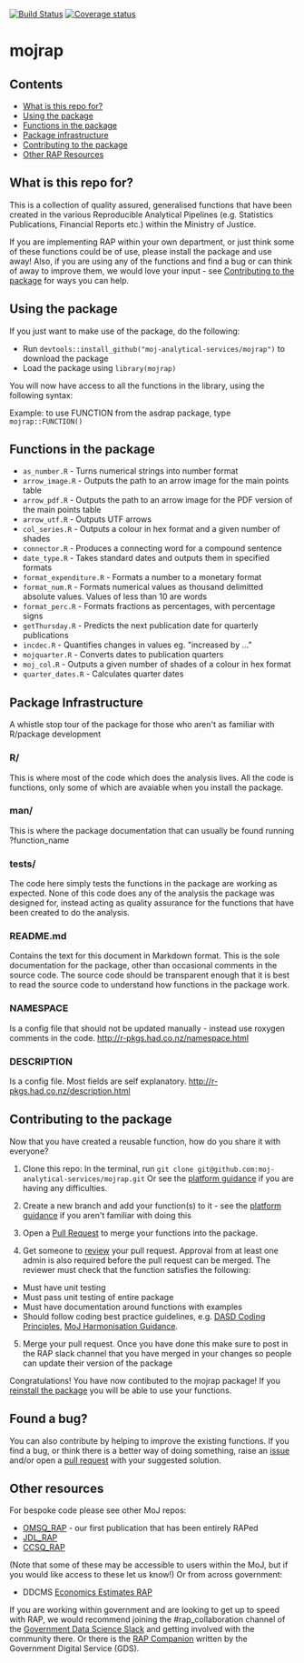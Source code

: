 [![Build Status](https://travis-ci.org/moj-analytical-services/mojrap.svg?branch=master)](https://travis-ci.org/moj-analytical-services/mojrap)
[![Coverage status](https://codecov.io/gh/moj-analytical-services/RAP_code_library/branch/master/graph/badge.svg)](https://codecov.io/github/moj-analytical-services/RAP_code_library?branch=master)

# mojrap


## Contents
* [What is this repo for?](#what-is-this-repo-for)
* [Using the package](#using-the-package)
* [Functions in the package](#functions-in-the-package)
* [Package infrastructure](#package-infrastructure)
* [Contributing to the package](#contributing-to-the-package)
* [Other RAP Resources](#other-resources)

## What is this repo for?

This is a collection of quality assured, generalised functions that have been created in the various Reproducible Analytical Pipelines (e.g. Statistics Publications, Financial Reports etc.) within the Ministry of Justice. 

If you are implementing RAP within your own department, or just think some of these functions could be of use, please install the package and use away! Also, if you are using any of the functions and find a bug or can think of away to improve them, we would love your input - see [Contributing to the package](#contributing-to-the-package) for ways you can help.

## Using the package

If you just want to make use of the package, do the following:

* Run `devtools::install_github("moj-analytical-services/mojrap")` to download the package
* Load the package using `library(mojrap)`

You will now have access to all the functions in the library, using the following syntax:

Example: to use FUNCTION from the asdrap package, type `mojrap::FUNCTION()`

## Functions in the package

* `as_number.R` - Turns numerical strings into number format
* `arrow_image.R` - Outputs the path to an arrow image for the main points table
* `arrow_pdf.R` - Outputs the path to an arrow image for the PDF version of the main points table
* `arrow_utf.R` - Outputs UTF arrows
* `col_series.R` - Outputs a colour in hex format and a given number of shades
* `connector.R` - Produces a connecting word for a compound sentence
* `date_type.R` - Takes standard dates and outputs them in specified formats
* `format_expenditure.R` - Formats a number to a monetary format
* `format_num.R` - Formats numerical values as thousand delimitted absolute values. Values of less than 10 are words
* `format_perc.R` - Formats fractions as percentages, with percentage signs
* `getThursday.R` - Predicts the next publication date for quarterly publications
* `incdec.R` - Quantifies changes in values eg. "increased by ..."
* `mojquarter.R` - Converts dates to publication quarters
* `moj_col.R` - Outputs a given number of shades of a colour in hex format
* `quarter_dates.R` - Calculates quarter dates

## Package Infrastructure
A whistle stop tour of the package for those who aren't as familiar with R/package development 

### R/
This is where most of the code which does the analysis lives. All the code is functions, only some of which are avaiable when you install the package.

### man/
This is where the package documentation that can usually be found running ?function_name 

### tests/
The code here simply tests the functions in the package are working as expected. None of this code does any of the analysis the package was designed for, instead acting as quality assurance for the functions that have been created to do the analysis.

### README.md
Contains the text for this document in Markdown format. This is the sole documentation for the package, other than occasional comments in the source code. The source code should be transparent enough that it is best to read the source code to understand how functions in the package work.

### NAMESPACE
Is a config file that should not be updated manually - instead use roxygen comments in the code. http://r-pkgs.had.co.nz/namespace.html

### DESCRIPTION
Is a config file. Most fields are self explanatory. http://r-pkgs.had.co.nz/description.html

## Contributing to the package

Now that you have created a reusable function, how do you share it with everyone?

1) Clone this repo:
In the terminal, run `git clone git@github.com:moj-analytical-services/mojrap.git`
Or see the [platform guidance](https://user-guidance.services.alpha.mojanalytics.xyz/github.html#r-studio) if you are having any difficulties.

2) Create a new branch and add your function(s) to it - see the [platform guidance](https://user-guidance.services.alpha.mojanalytics.xyz/github.html#working-on-a-branch) if you aren't familiar with doing this

3) Open a [Pull Request](https://help.github.com/articles/creating-a-pull-request/) to merge your functions into the package. 

4) Get someone to [review](https://help.github.com/articles/about-pull-request-reviews/) your pull request. Approval from at least one admin is also required before the pull request can be merged. The reviewer must check that the function satisfies the following:
* Must have unit testing
* Must pass unit testing of entire package
* Must have documentation around functions with examples
* Should follow coding best practice guidelines, e.g. [DASD Coding Principles](https://moj-analytical-services.github.io/our-coding-standards/), [MoJ Harmonisation Guidance](https://moj-analytical-services.github.io/harmonisation-guidance/). 

5) Merge your pull request. Once you have done this make sure to post in the RAP slack channel that you have merged in your changes so people can update their version of the package

Congratulations! You have now contibuted to the mojrap package! If you [reinstall the package](#using-the-package) you will be able to use your functions.

## Found a bug?

You can also contribute by helping to improve the existing functions. If you find a bug, or think there is a better way of doing something, raise an [issue](https://github.com/moj-analytical-services/mojrap/issues) and/or open a [pull request](https://github.com/moj-analytical-services/mojrap/pulls) with your suggested solution.


## Other resources

For bespoke code please see other MoJ repos:
* [OMSQ_RAP](https://github.com/moj-analytical-services/OMSQ_RAP) - our first publication that has been entirely RAPed
* [JDL_RAP](https://github.com/moj-analytical-services/JDL_RAP)
* [CCSQ_RAP](https://github.com/moj-analytical-services/CCSQ_RAP)

(Note that some of these may be accessible to users within the MoJ, but if you would like access to these let us know!)
Or from across government:
* DDCMS [Economics Estimates RAP](https://github.com/DCMSstats/eesectors)

If you are working within government and are looking to get up to speed with RAP, we would recommend joining the #rap_collaboration channel of the [Government Data Science Slack](https://govdatascience.slack.com/?redir=%2Fhome) and getting involved with the community there. Or there is the [RAP Companion](https://ukgovdatascience.github.io/rap_companion/) written by the Government Digital Service (GDS).
